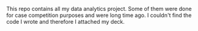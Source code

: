 This repo contains all my data analytics project. 
Some of them were done for case competition purposes and were long time ago. I couldn't find the code I wrote and therefore I attached my deck.
